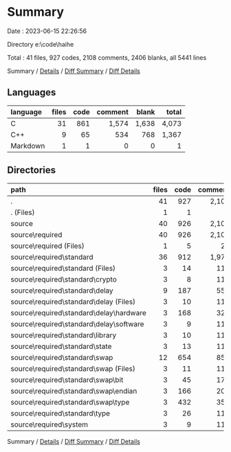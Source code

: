 # Summary

Date : 2023-06-15 22:26:56

Directory e:\\code\\haihe

Total : 41 files,  927 codes, 2108 comments, 2406 blanks, all 5441 lines

Summary / [Details](details.md) / [Diff Summary](diff.md) / [Diff Details](diff-details.md)

## Languages
| language | files | code | comment | blank | total |
| :--- | ---: | ---: | ---: | ---: | ---: |
| C | 31 | 861 | 1,574 | 1,638 | 4,073 |
| C++ | 9 | 65 | 534 | 768 | 1,367 |
| Markdown | 1 | 1 | 0 | 0 | 1 |

## Directories
| path | files | code | comment | blank | total |
| :--- | ---: | ---: | ---: | ---: | ---: |
| . | 41 | 927 | 2,108 | 2,406 | 5,441 |
| . (Files) | 1 | 1 | 0 | 0 | 1 |
| source | 40 | 926 | 2,108 | 2,406 | 5,440 |
| source\\required | 40 | 926 | 2,108 | 2,406 | 5,440 |
| source\\required (Files) | 1 | 5 | 24 | 3 | 32 |
| source\\required\\standard | 36 | 912 | 1,970 | 2,237 | 5,119 |
| source\\required\\standard (Files) | 3 | 14 | 114 | 166 | 294 |
| source\\required\\standard\\crypto | 3 | 8 | 114 | 167 | 289 |
| source\\required\\standard\\delay | 9 | 187 | 550 | 555 | 1,292 |
| source\\required\\standard\\delay (Files) | 3 | 10 | 114 | 165 | 289 |
| source\\required\\standard\\delay\\hardware | 3 | 168 | 322 | 224 | 714 |
| source\\required\\standard\\delay\\software | 3 | 9 | 114 | 166 | 289 |
| source\\required\\standard\\library | 3 | 10 | 114 | 165 | 289 |
| source\\required\\standard\\state | 3 | 13 | 114 | 166 | 293 |
| source\\required\\standard\\swap | 12 | 654 | 850 | 857 | 2,361 |
| source\\required\\standard\\swap (Files) | 3 | 11 | 114 | 166 | 291 |
| source\\required\\standard\\swap\\bit | 3 | 45 | 178 | 178 | 401 |
| source\\required\\standard\\swap\\endian | 3 | 166 | 204 | 205 | 575 |
| source\\required\\standard\\swap\\type | 3 | 432 | 354 | 308 | 1,094 |
| source\\required\\standard\\type | 3 | 26 | 114 | 161 | 301 |
| source\\required\\system | 3 | 9 | 114 | 166 | 289 |

Summary / [Details](details.md) / [Diff Summary](diff.md) / [Diff Details](diff-details.md)